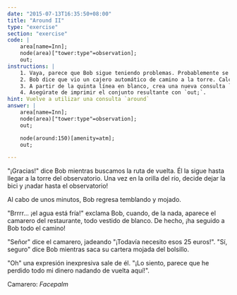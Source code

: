 ```yaml
---
date: "2015-07-13T16:35:50+08:00"
title: "Around II"
type: "exercise"
section: "exercise"
code: | 
    area[name=Inn];
    node(area)["tower:type"=observation];
    out;
instructions: |
    1. Vaya, parece que Bob sigue teniendo problemas. Probablemente se llevó el dinero de su cartera mientras nadaba de vuelta a la orilla. Por suerte, sus tarjetas de cajero automático siguen intactas, así que Bob sólo tiene que sacar dinero de un cajero cercano.
    2. Bob dice que vio un cajero automático de camino a la torre. Calcula que el cajero está a 150 m, más o menos.
    3. A partir de la quinta línea en blanco, crea una nueva consulta `node around` para imprimir los atm. Los ATMs son de tipo clave `amenity`, y toma el valor clave `atm`.
    4. Asegúrate de imprimir el conjunto resultante con `out;`.
hint: Vuelve a utilizar una consulta `around`
answer: |
    area[name=Inn];
    node(area)["tower:type"=observation];
    out;

    node(around:150)[amenity=atm];
    out;

---
```


"¡Gracias!" dice Bob mientras buscamos la ruta de vuelta. Él la sigue hasta llegar a la torre del observatorio. Una vez en la orilla del río, decide dejar la bici y ¡nadar hasta el observatorio!

Al cabo de unos minutos, Bob regresa temblando y mojado.

"Brrrr... ¡el agua está fría!" exclama Bob, cuando, de la nada, aparece el camarero del restaurante, todo vestido de blanco. De hecho, ¡ha seguido a Bob todo el camino!

"Señor" dice el camarero, jadeando "¡Todavía necesito esos 25 euros!". "Sí, seguro" dice Bob mientras saca su cartera mojada del bolsillo.

"Oh" una expresión inexpresiva sale de él. "¡Lo siento, parece que he perdido todo mi dinero nadando de vuelta aquí!".

Camarero: *Facepalm*
